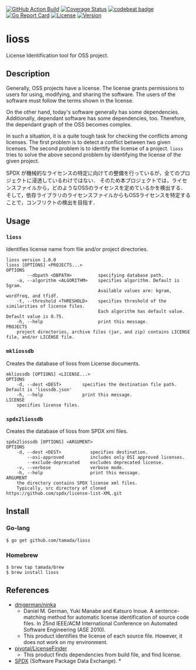 [![GitHub Action Build](https://github.com/tamada/lioss/workflows/build/badge.svg?branch=master)](https://github.com/tamada/lioss/actions?workflow=build)
[![Coverage Status](https://coveralls.io/repos/github/tamada/lioss/badge.svg?branch=master)](https://coveralls.io/github/tamada/lioss?branch=master)
[![codebeat badge](https://codebeat.co/badges/dc3481f5-852b-4537-a5f5-150e2bfa998c)](https://codebeat.co/projects/github-com-tamada-lioss-master)
[![Go Report Card](https://goreportcard.com/badge/github.com/tamada/lioss)](https://goreportcard.com/report/github.com/tamada/lioss)
[![License](https://img.shields.io/badge/License-WTFPL-blue.svg)](https://github.com/tamada/lioss/blob/master/LICENSE)
[![Version](https://img.shields.io/badge/Version-0.9.0-yellowgreen.svg)](https://github.com/tamada/lioss/releases/tag/v1.0.0)

# lioss

License Identification tool for OSS project.

## Description

Generally, OSS projects have a license.
The license grants permissions to users for using, modifying, and sharing the software.
The users of the software must follow the terms shown in the license.

On the other hand, today's software generally has some dependencies.
Additionally, dependant software has some dependencies, too.
Therefore, the dependant graph of the OSS becomes complex.

In such a situation, it is a quite tough task for checking the conflicts among licenses.
The first problem is to detect a conflict between two given licenses.
The second problem is to identify the license of a project.
`lioss` tries to solve the above second problem by identifying the license of the given project.


SPDX が機械的なライセンスの特定に向けての整備を行っているが，全てのプロジェクトに浸透しているわけではない．
そのため本プロジェクトでは，ライセンスファイルから，どのようなOSSのライセンスを定めているかを検出する．
そして，依存ライブラリのライセンスファイルからもOSSライセンスを特定することで，コンフリクトの検出を目指す．

## Usage

### `lioss`

Identifies license name from file and/or project directories.

```
lioss version 1.0.0
lioss [OPTIONS] <PROJECTS...>
OPTIONS
        --dbpath <DBPATH>          specifying database path.
    -a, --algorithm <ALGORITHM>    specifies algorithm. Default is 5gram.
                                   Available values are: kgram, wordfreq, and tfidf.
    -t, --threshold <THRESHOLD>    specifies threshold of the similarities of license files.
                                   Each algorithm has default value. Default value is 0.75.
    -h, --help                     print this message.
PROJECTS
    project directories, archive files (jar, and zip) contains LICENSE file, and/or LICENSE file.
```

### `mkliossdb`

Creates the database of lioss from License documents.

```
mkliossdb [OPTIONS] <LICENSE...>
OPTIONS
    -d, --dest <DEST>        specifies the destination file path. Default is 'liossdb.json'
    -h, --help               print this message.
LICENSE
    specifies license files.
```

### `spdx2liossdb`

Creates the database of lioss from SPDX xml files.

```
spdx2liossdb [OPTIONS] <ARGUMENT>
OPTIONS
    -d, --dest <DEST>           specifies destination.
        --osi-approved          includes only OSI approved licenses.
        --exclude-deprecated    excludes deprecated license.
    -v, --verbose               verbose mode.
    -h, --help                  print this message.
ARGUMENT
    the directory contains SPDX license xml files.
    Typically, src directory of cloned https://github.com/spdx/license-list-XML.git
```

## Install

### Go-lang

```
$ go get github.com/tamada/lioss
```

### Homebrew

```
$ brew tap tamada/brew
$ brew install lioss
```

## References

* [dmgerman/ninka](https://github.com/dmgerman/ninka)
    * Daniel M. German, Yuki Manabe and Katsuro Inoue. A sentence-matching method for automatic license identification of source code files. In 25nd IEEE/ACM International Conference on Automated Software Engineering (ASE 2010).
    * This product identifies the license of each source file.
      However, it does not work on my environment.
* [pivotal/LicenseFinder](https://github.com/pivotal/LicenseFinder)
    * This product finds dependencies from build file, and find license.
* [SPDX](https://spdx.org) (Software Package Data Exchange).
    * 
